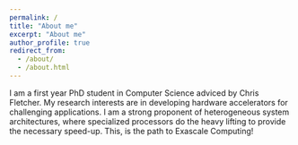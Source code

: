```yaml
---
permalink: /
title: "About me"
excerpt: "About me"
author_profile: true
redirect_from: 
  - /about/
  - /about.html
---
```


I am a first year PhD student in Computer Science adviced by Chris Fletcher. My research interests are in developing hardware accelerators for challenging applications. I am a strong proponent of heterogeneous system architectures, where specialized processors do the heavy lifting to provide the necessary speed-up. This, is the path to Exascale Computing!
